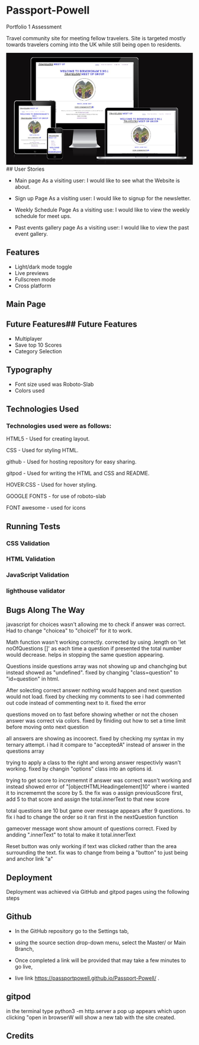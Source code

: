 # Passport-Powell
Portfolio 1 Assessment


Travel community site for meeting fellow travelers. Site is targeted mostly towards travelers coming into the UK while still being open to residents.

![Responsive Image](https://github.com/passportpowell/Passport-Powell/blob/main/readme-images/amiresponsive_old.jpg)## User Stories

- Main page
As a visiting user: I would like to see what the Website is about.

- Sign up Page
As a visiting user: I would like to signup for the newsletter.

- Weekly Schedule Page
As a visiting use: I would like to view the weekly schedule for meet ups. 

- Past events gallery page
As a visiting user: I would like to view the past event gallery. 
## Features

- Light/dark mode toggle
- Live previews
- Fullscreen mode
- Cross platform


## Main Page
## Future Features## Future Features

- Multiplayer
- Save top 10 Scores
- Category Selection
## Typography

- Font size used was Roboto-Slab
- Colors used 
## Technologies Used

### Technologies used were as follows:


HTML5 - Used for creating layout.

CSS -  Used for styling HTML.

github - Used for hosting repository for easy sharing.

gitpod -  Used for writing the HTML and CSS and README.

HOVER:CSS - Used for hover styling.

GOOGLE FONTS - for use of roboto-slab

FONT awesome - used for icons
## Running Tests

### CSS Validation



### HTML Validation



### JavaScript Validation



### lighthouse validator




## Bugs Along The Way

javascript for choices wasn't allowing me to check if answer was correct. Had to change "choicea" to "choice1" for it to work.

Math function wasn't working correctly. corrected by using .length on 'let noOfQuestions []' as each time a question if presented the total number would decrease. helps in stopping the same question appearing.

Questions inside questions array was not showing up and chanchging but instead showed as "undefined". fixed by changing "class=question" to "id=question" in html.

After solecting correct answer nothing would happen and next question would not load. fixed by checking my comments to see i had commented out code instead of commenting next to it. fixed the error

questions moved on to fast before showing whether or not the chosen answer was correct via colors. fixed by finiding out how to set a time limit before moving onto next question

all answers are showing as incoorect. fixed by checking my syntax in my ternary attempt. i had it compare to "acceptedA" instead of answer in the questions array

trying to apply a class to the right and wrong answer respectivly wasn't working. fixed by changin "options" class into an options id.

trying to get score to incrememnt if answer was correct wasn't working and instead showed error of "[objectHTMLHeadingelement]10" where i wanted it to incrememnt the score by 5. the fix was  o assign previousScore first, add 5 to that score and assign the total.innerText to that new score

total questions are 10 but game over message appears after 9 questions. to fix i had to change the order so it ran first in the nextQuestion function

gameover message wont show amount of questions correct. Fixed by andding ".innerText" to total to make it total.innerText

Reset button was only working if text was clicked rather than the area surrounding the text. fix was to change from being a "button" to just being and anchor link "a"
## Deployment

Deployment was achieved via GitHub and gitpod pages using the following steps

## Github
 - In the GitHub repository go to the Settings tab,

 - using the source section drop-down menu, select the Master/ or Main Branch,

 - Once completed a link will be provided that may take a few minutes to go live,

 - live link https://passportpowell.github.io/Passport-Powell/ .

## gitpod
 in the terminal type python3 -m http.server
 a pop up appears which upon clicking "open in browserW will show a new tab with the site created.
## Credits
